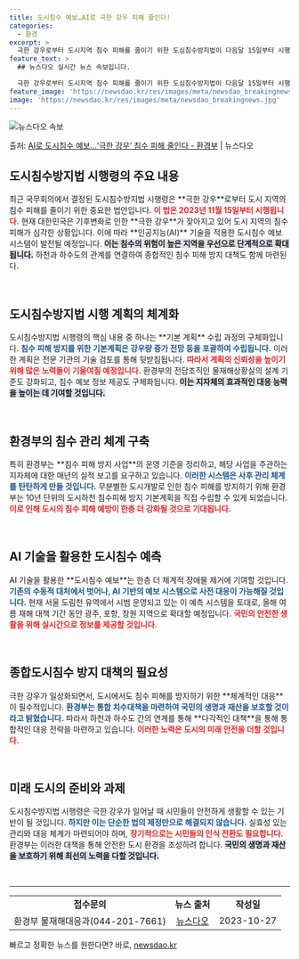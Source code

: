```yaml
---
title: 도시침수 예보…AI로 극한 강우 피해 줄인다!
categories:
  - 환경
excerpt: >
  극한 강우로부터 도시지역 침수 피해를 줄이기 위한 도심침수방지법이 다음달 15일부터 시행된다. 이에인공지능(…
feature_text: >
  ## 뉴스다오 실시간 뉴스 속보입니다.

  극한 강우로부터 도시지역 침수 피해를 줄이기 위한 도심침수방지법이 다음달 15일부터 시행된다. 이에인공지능(…
feature_image: 'https://newsdao.kr/res/images/meta/newsdao_breakingnews.jpg'
image: 'https://newsdao.kr/res/images/meta/newsdao_breakingnews.jpg'
---
```


![뉴스다오 속보](https://newsdao.kr/res/images/meta/newsdao_breakingnews.jpg)

<p>출처: <a href="https://newsdao.kr/3242" rel="dofollow">AI로 도시침수 예보…‘극한 강우’ 침수 피해 줄인다 - 환경부</a> | 뉴스다오</p>

<h2 data-ke-size="size26">도시침수방지법 시행령의 주요 내용</h2>

<p data-ke-size="size16">최근 국무회의에서 결정된 도시침수방지법 시행령은 **극한 강우**로부터 도시 지역의 침수 피해를 줄이기 위한 중요한 법안입니다. <b><span style="color: #ee2323;">이 법은 2023년 11월 15일부터 시행됩니다.</span></b> 현재 대한민국은 기후변화로 인한 **극한 강우**가 잦아지고 있어 도시 지역의 침수 피해가 심각한 상황입니다. 이에 따라 **인공지능(AI)** 기술을 적용한 도시침수 예보 시스템이 발전될 예정입니다. <b><span style="background-color: #21538527;">이는 침수의 위험이 높은 지역을 우선으로 단계적으로 확대됩니다.</span></b> 하천과 하수도의 관계를 연결하여 종합적인 침수 피해 방지 대책도 함께 마련된다.</p>

<p data-ke-size="size16">&nbsp;</p>

<h2 data-ke-size="size26">도시침수방지법 시행 계획의 체계화</h2>

<p data-ke-size="size16">도시침수방지법 시행령의 핵심 내용 중 하나는 **기본 계획** 수립 과정의 구체화입니다. <b><span style="color: #1a5490;">침수 피해 방지를 위한 기본계획은 강우량 증가 전망 등을 포괄하여 수립됩니다.</span></b> 이러한 계획은 전문 기관의 기술 검토를 통해 뒷받침됩니다. <b><span style="color: #ee2323;">따라서 계획의 신뢰성을 높이기 위해 많은 노력들이 기울여질 예정입니다.</span></b> 환경부의 전담조직인 물재해상황실의 설계 기준도 강화되고, 침수 예보 정보 제공도 구체화됩니다. <b><span style="background-color: #21538527;">이는 지자체의 효과적인 대응 능력을 높이는 데 기여할 것입니다.</span></b></p>

<p data-ke-size="size16">&nbsp;</p>

<h2 data-ke-size="size26">환경부의 침수 관리 체계 구축</h2>

<p data-ke-size="size16">특히 환경부는 **침수 피해 방지 사업**의 운영 기준을 정리하고, 해당 사업을 주관하는 지자체에 대한 매년의 실적 보고를 요구하고 있습니다. <b><span style="color: #1a5490;">이러한 시스템은 사후 관리 체계를 탄탄하게 만들 것입니다.</span></b> 무분별한 도시개발로 인한 침수 피해를 방지하기 위해 환경부는 10년 단위의 도시하천 침수피해 방지 기본계획을 직접 수립할 수 있게 되었습니다. <b><span style="color: #ee2323;">이로 인해 도시의 침수 피해 예방이 한층 더 강화될 것으로 기대됩니다.</span></b></p>

<p data-ke-size="size16">&nbsp;</p>

<h2 data-ke-size="size26">AI 기술을 활용한 도시침수 예측</h2>

<p data-ke-size="size16">AI 기술을 활용한 **도시침수 예보**는 한층 더 체계적 장애물 제거에 기여할 것입니다. <b><span style="color: #1a5490;">기존의 수동적 대처에서 벗어나, AI 기반의 예보 시스템으로 사전 대응이 가능해질 것입니다.</span></b> 현재 서울 도림천 유역에서 시범 운영되고 있는 이 예측 시스템을 토대로, 올해 여름 재해 대책 기간 동안 광주, 포항, 창원 지역으로 확대할 예정입니다. <b><span style="color: #ee2323;">국민의 안전한 생활을 위해 실시간으로 정보를 제공할 것입니다.</span></b></p>

<p data-ke-size="size16">&nbsp;</p>

<h2 data-ke-size="size26">종합도시침수 방지 대책의 필요성</h2>

<p data-ke-size="size16">극한 강우가 일상화되면서, 도시에서도 침수 피해를 방지하기 위한 **체계적인 대응**이 필수적입니다. <b><span style="color: #1a5490;">환경부는 통합 치수대책을 마련하여 국민의 생명과 재산을 보호할 것이라고 밝혔습니다.</span></b> 따라서 하천과 하수도 간의 연계를 통해 **다각적인 대책**을 통해 통합적인 대응 전략을 마련하고 있습니다. <b><span style="color: #ee2323;">이러한 노력은 도시의 미래 안전을 더할 것입니다.</span></b></p>

<p data-ke-size="size16">&nbsp;</p>

<h2 data-ke-size="size26">미래 도시의 준비와 과제</h2>

<p data-ke-size="size16">도시침수방지법 시행령은 극한 강우가 일어날 때 시민들이 안전하게 생활할 수 있는 기반이 될 것입니다. <b><span style="color: #1a5490;">하지만 이는 단순한 법의 제정만으로 해결되지 않습니다.</span></b> 실효성 있는 관리와 대응 체계가 마련되어야 하며, <b><span style="color: #ee2323;">장기적으로는 시민들의 인식 전환도 필요합니다.</span></b> 환경부는 이러한 대책을 통해 안전한 도시 환경을 조성하려 합니다. <b><span style="background-color: #21538527;">국민의 생명과 재산을 보호하기 위해 최선의 노력을 다할 것입니다.</span></b></p>

<p data-ke-size="size16">&nbsp;</p>

<hr/>

<table style="width: 100%; border-collapse: collapse;">
<tr>
<td style="text-align: center; height: 17px;"><b>접수문의</b></td>
<td style="text-align: center; height: 17px;"><b>뉴스 출처</b></td>
<td style="text-align: center; height: 17px;"><b>작성일</b></td>
</tr>
<tr>
<td style="text-align: center; height: 17px;">환경부 물재해대응과(044-201-7661)</td>
<td style="text-align: center; height: 17px;"><a href="https://newsdao.kr/3242">뉴스다오</a></td>
<td style="text-align: center; height: 17px;">2023-10-27</td>
</tr>
</table> 

빠르고 정확한 뉴스를 원한다면? 바로, <a href="https://newsdao.kr" rel="dofollow">newsdao.kr</a>


